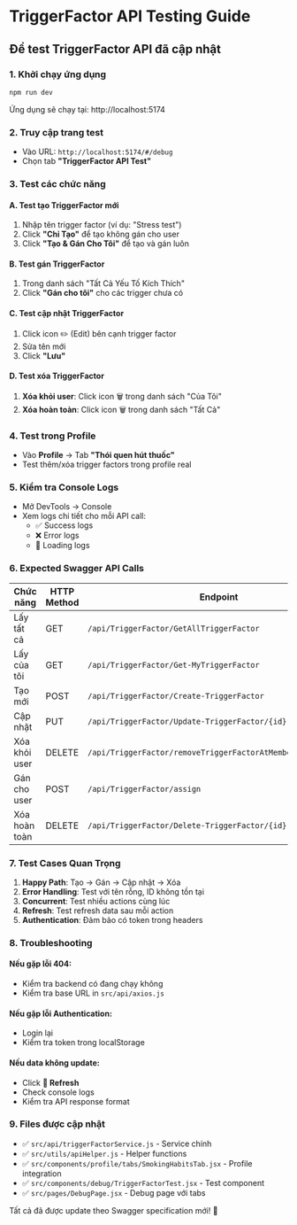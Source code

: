 # TriggerFactor API Testing Guide

## Để test TriggerFactor API đã cập nhật

### 1. Khởi chạy ứng dụng
```bash
npm run dev
```
Ứng dụng sẽ chạy tại: http://localhost:5174

### 2. Truy cập trang test
- Vào URL: `http://localhost:5174/#/debug`
- Chọn tab **"TriggerFactor API Test"**

### 3. Test các chức năng

#### A. Test tạo TriggerFactor mới
1. Nhập tên trigger factor (ví dụ: "Stress test")
2. Click **"Chỉ Tạo"** để tạo không gán cho user
3. Click **"Tạo & Gán Cho Tôi"** để tạo và gán luôn

#### B. Test gán TriggerFactor
1. Trong danh sách "Tất Cả Yếu Tố Kích Thích"  
2. Click **"Gán cho tôi"** cho các trigger chưa có

#### C. Test cập nhật TriggerFactor
1. Click icon ✏️ (Edit) bên cạnh trigger factor
2. Sửa tên mới
3. Click **"Lưu"**

#### D. Test xóa TriggerFactor
1. **Xóa khỏi user**: Click icon 🗑️ trong danh sách "Của Tôi"
2. **Xóa hoàn toàn**: Click icon 🗑️ trong danh sách "Tất Cả"

### 4. Test trong Profile
- Vào **Profile** → Tab **"Thói quen hút thuốc"**
- Test thêm/xóa trigger factors trong profile real

### 5. Kiểm tra Console Logs
- Mở DevTools → Console
- Xem logs chi tiết cho mỗi API call:
  - ✅ Success logs
  - ❌ Error logs  
  - 🔄 Loading logs

### 6. Expected Swagger API Calls

| Chức năng | HTTP Method | Endpoint |
|-----------|-------------|----------|
| Lấy tất cả | GET | `/api/TriggerFactor/GetAllTriggerFactor` |
| Lấy của tôi | GET | `/api/TriggerFactor/Get-MyTriggerFactor` |
| Tạo mới | POST | `/api/TriggerFactor/Create-TriggerFactor` |
| Cập nhật | PUT | `/api/TriggerFactor/Update-TriggerFactor/{id}` |
| Xóa khỏi user | DELETE | `/api/TriggerFactor/removeTriggerFactorAtMember/{triggerId}` |
| Gán cho user | POST | `/api/TriggerFactor/assign` |
| Xóa hoàn toàn | DELETE | `/api/TriggerFactor/Delete-TriggerFactor/{id}` |

### 7. Test Cases Quan Trọng

1. **Happy Path**: Tạo → Gán → Cập nhật → Xóa
2. **Error Handling**: Test với tên rỗng, ID không tồn tại
3. **Concurrent**: Test nhiều actions cùng lúc
4. **Refresh**: Test refresh data sau mỗi action
5. **Authentication**: Đảm bảo có token trong headers

### 8. Troubleshooting

#### Nếu gặp lỗi 404:
- Kiểm tra backend có đang chạy không
- Kiểm tra base URL in `src/api/axios.js`

#### Nếu gặp lỗi Authentication:
- Login lại
- Kiểm tra token trong localStorage

#### Nếu data không update:
- Click **🔄 Refresh** 
- Check console logs
- Kiểm tra API response format

### 9. Files được cập nhật

- ✅ `src/api/triggerFactorService.js` - Service chính
- ✅ `src/utils/apiHelper.js` - Helper functions  
- ✅ `src/components/profile/tabs/SmokingHabitsTab.jsx` - Profile integration
- ✅ `src/components/debug/TriggerFactorTest.jsx` - Test component
- ✅ `src/pages/DebugPage.jsx` - Debug page với tabs

Tất cả đã được update theo Swagger specification mới! 🎉
